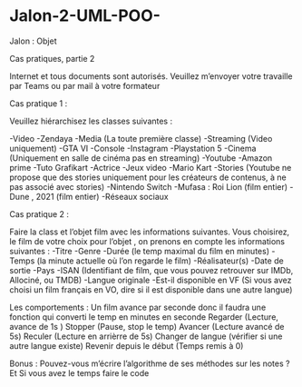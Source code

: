 # Jalon-2-UML-POO-

Jalon : Objet

Cas pratiques, partie 2 

Internet et tous documents sont autorisés. Veuillez m’envoyer votre travaille par 
Teams ou par mail à votre formateur 

Cas pratique 1 : 

Veuillez hiérarchisez les classes suivantes : 

-Video 
-Zendaya 
-Media (La toute première classe) 
-Streaming (Video uniquement)
-GTA VI 
-Console 
-Instagram 
-Playstation 5 
-Cinema (Uniquement en salle de cinéma pas en streaming)
-Youtube 
-Amazon prime 
-Tuto Grafikart 
-Actrice 
-Jeux video 
-Mario Kart 
-Stories (Youtube ne propose que des stories uniquement pour les créateurs de 
contenus, à ne pas associé avec stories) 
-Nintendo Switch 
-Mufasa : Roi Lion (film entier)
-Dune , 2021 (film entier)
-Réseaux sociaux 
 
Cas pratique 2 : 

Faire la class et l’objet film avec les informations suivantes. Vous choisirez, le film de 
votre choix pour l’objet , on prenons en compte les informations suivantes : 
-Titre 
-Genre 
-Durée (le temp maximal du film en minutes)
-Temps (la minute actuelle où l’on regarde le film)
-Réalisateur(s) 
-Date de sortie 
-Pays 
-ISAN (Identifiant de film, que vous pouvez retrouver sur IMDb, Allociné, ou TMDB) 
-Langue originale 
-Est-il disponible en VF (Si vous avez choisi un film français en VO, dire si il est 
disponible dans une autre langue)




Les comportements : 
Un film avance par seconde donc il faudra une fonction qui converti le temp en 
minutes en seconde 
Regarder (Lecture, avance de 1s )
Stopper (Pause, stop le temp)
Avancer (Lecture avancé de 5s)
Reculer (Lecture en arrièrre de 5s) 
Changer de langue (vérifier si une autre langue existe) 
Revenir depuis le début (Temps remis à 0)


Bonus : Pouvez-vous m’écrire l’algorithme de ses méthodes sur les notes ? 
Et Si vous avez le temps faire le code